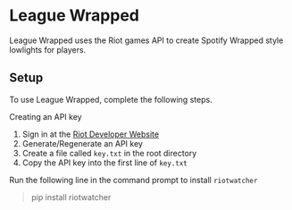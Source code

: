 # League Wrapped
League Wrapped uses the Riot games API to create Spotify Wrapped style lowlights for players.

## Setup
To use League Wrapped, complete the following steps.

Creating an API key
1. Sign in at the [Riot Developer Website](https://developer.riotgames.com/)
2. Generate/Regenerate an API key
3. Create a file called `key.txt` in the root directory
4. Copy the API key into the first line of `key.txt`

Run the following line in the command prompt to install `riotwatcher`
> pip install riotwatcher